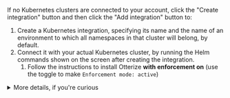 If no Kubernetes clusters are connected to your account, click the "Create integration" button and then click the "Add integration" button to:

1. Create a Kubernetes integration, specifying its name and the name of an environment to which all namespaces in that cluster will belong, by default.
2. Connect it with your actual Kubernetes cluster, by running the Helm commands shown on the screen after creating the integration.
   1. Follow the instructions to install Otterize <b>with enforcement on</b> (use the toggle to make `Enforcement mode: active`)

<details>
<summary>More details, if you're curious</summary>

Connecting your cluster simply entails installing Otterize OSS via Helm, using credentials from your account so Otterize OSS can report information needed to visualize the cluster.

The credentials will already be inlined into the Helm command shown in the Cloud UI, so you just need to copy that line and run it from your shell.
If you don't give it the Cloud credentials, Otterize OSS will run fully standalone in your cluster &mdash; you just won't have the visualization in Otterize Cloud.

The Helm command shown in the Cloud UI also includes flags to turn off enforcement: Otterize OSS will be running in "shadow mode," meaning that it will show you what **would** happen if it were to create/update your access controls (Kubernetes network policies, Kafka ACLs, Istio authorization policies, etc.). While that's useful for gradually rolling out IBAC, for this tutorial we go straight to active enforcement.

</details>
